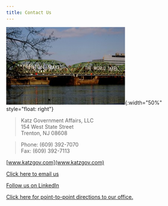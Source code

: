```yaml
---
title: Contact Us
---
```


![Trenton Makes](Trenton_Makes.jpg){:width="50%" style="float: right"}

> Katz Government Affairs, LLC  
> 154 West State Street  
> Trenton, NJ 08608

> Phone: (609) 392-7070  
> Fax: (609) 392-7113

[www.katzgov.com](www.katzgov.com)

[Click here to email us](mailto:kgaweb@katzgov.com)

[Follow us on LinkedIn](https://www.linkedin.com/company/katz-government-affairs-llc)

[Click here for point-to-point directions
to our office.](http://maps.google.com/maps?f=q&hl=en&geocode=&q=154+West+State+Street,+Trenton,+NJ+08608&sll=37.0625,-95.677068&sspn=47.885545,78.398437&ie=UTF8&z=16&g=154+West+State+Street,+Trenton,+NJ+08608&iwloc=r10)
